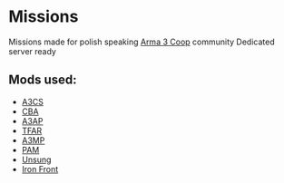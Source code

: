 

# Missions
Missions made for polish speaking [Arma 3 Coop](https://www.arma3coop.pl) community
Dedicated server ready

## Mods used:
- [A3CS](https://github.com/SzwedzikPL/A3CS)
- [CBA](https://github.com/CBATeam/CBA_A3)
- [A3AP](https://www.arma3coop.pl/)
- [TFAR](http://radio.task-force.ru/en/)
- [A3MP](https://www.arma3coop.pl/)
- [PAM](https://www.arma3coop.pl/)
- [Unsung](https://steamcommunity.com/workshop/filedetails/?id=943001311)
- [Iron Front](https://steamcommunity.com/sharedfiles/filedetails/?id=660460283)
